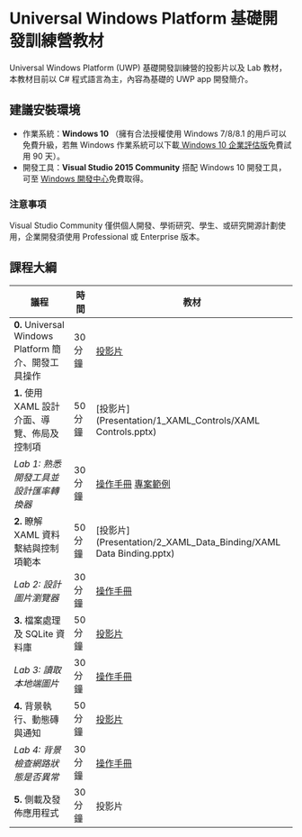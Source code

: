 # Universal Windows Platform 基礎開發訓練營教材

Universal Windows Platform (UWP) 基礎開發訓練營的投影片以及 Lab 教材，本教材目前以 C# 程式語言為主，內容為基礎的 UWP app 開發簡介。

## 建議安裝環境
* 作業系統：**Windows 10** （擁有合法授權使用 Windows 7/8/8.1 的用戶可以免費升級，若無 Windows 作業系統可以下載[ Windows 10 企業評估版](https://www.microsoft.com/en-us/evalcenter/evaluate-windows-10-enterprise)免費試用 90 天）。
* 開發工具：**Visual Studio 2015 Community** 搭配 Windows 10 開發工具，可至 [Windows 開發中心](http://dev.windows.com/zh-tw/downloads)免費取得。

### 注意事項
Visual Studio Community 僅供個人開發、學術研究、學生、或研究開源計劃使用，企業開發須使用 Professional 或 Enterprise 版本。


## 課程大綱

議程 | 時間 | 教材
---- | ---- | ---- 
**0.** Universal Windows Platform 簡介、開發工具操作 | 30 分鐘 | [投影片](Presentation/0_Introduction/0_IntroToUWP.pptx)
**1.** 使用 XAML 設計介面、導覽、佈局及控制項 | 50 分鐘 | [投影片](Presentation/1_XAML_Controls/XAML Controls.pptx)
_Lab 1: 熟悉開發工具並設計匯率轉換器_ | 30 分鐘 | [操作手冊](HOL/HOL1_Tooling_and_Currency_Converter.md) [專案範例](Projects/HOL1-CurrencyConverter)
**2.** 瞭解 XAML 資料繫結與控制項範本 | 50 分鐘 | [投影片](Presentation/2_XAML_Data_Binding/XAML Data Binding.pptx)
_Lab 2: 設計圖片瀏覽器_ | 30 分鐘 | [操作手冊](HOL/HOL2_Image_Viewer.md)
**3.** 檔案處理及 SQLite 資料庫 | 50 分鐘 | [投影片](Presentation/3_Storage_SQLite/Storage_and_SQLite.pptx)
_Lab 3: 讀取本地端圖片_ | 30 分鐘 | [操作手冊](HOL/HOL3_Local_Image_Viewer.md)
**4.** 背景執行、動態磚與通知 | 50 分鐘 | [投影片](Presentation/4_Background_Tile_Toast/Background_Tile_Toast.pptx)
_Lab 4: 背景檢查網路狀態是否異常_ | 30 分鐘 | [操作手冊](HOL/HOL4_Background_Check_Networking_Status.md)
**5.** 側載及發佈應用程式 | 30 分鐘 | 投影片
